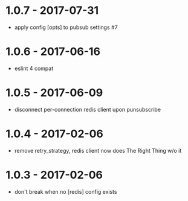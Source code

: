 
# 1.0.7 - 2017-07-31

- apply config [opts] to pubsub settings #7

# 1.0.6 - 2017-06-16

- eslint 4 compat

# 1.0.5 - 2017-06-09

- disconnect per-connection redis client upon punsubscribe

# 1.0.4 - 2017-02-06

- remove retry_strategy, redis client now does The Right Thing w/o it

# 1.0.3 - 2017-02-06

- don't break when no [redis] config exists

